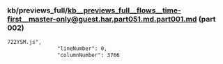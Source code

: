 ### kb/previews_full/kb__previews_full__flows__time-first__master-only@guest.har.part051.md.part001.md (part 002)

```md
722YSM.js",
                "lineNumber": 0,
                "columnNumber": 3766
         
```

```
